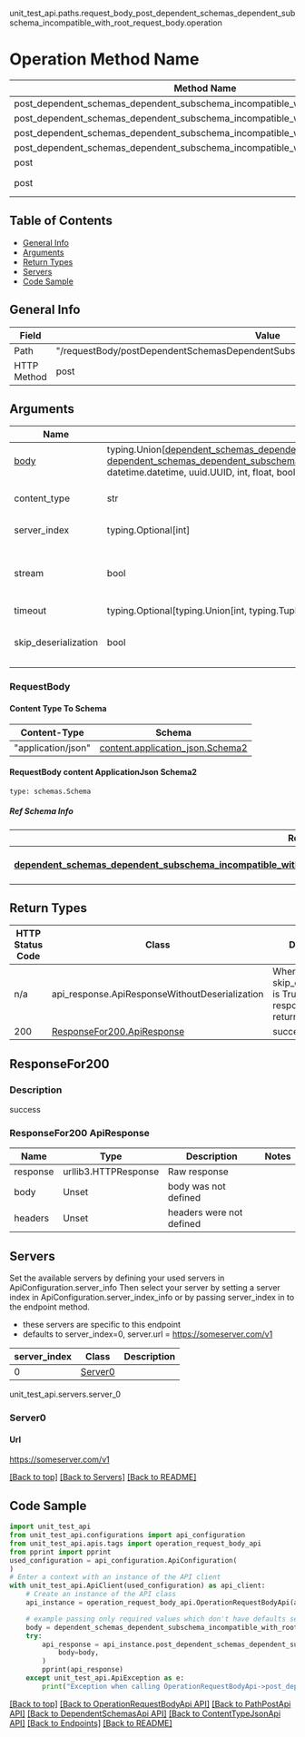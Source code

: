 unit_test_api.paths.request_body_post_dependent_schemas_dependent_subschema_incompatible_with_root_request_body.operation
# Operation Method Name

| Method Name | Api Class | Notes |
| ----------- | --------- | ----- |
| post_dependent_schemas_dependent_subschema_incompatible_with_root_request_body | [OperationRequestBodyApi](../../apis/tags/operation_request_body_api.md) | This api is only for tag=operation.requestBody |
| post_dependent_schemas_dependent_subschema_incompatible_with_root_request_body | [PathPostApi](../../apis/tags/path_post_api.md) | This api is only for tag=path.post |
| post_dependent_schemas_dependent_subschema_incompatible_with_root_request_body | [DependentSchemasApi](../../apis/tags/dependent_schemas_api.md) | This api is only for tag=dependentSchemas |
| post_dependent_schemas_dependent_subschema_incompatible_with_root_request_body | [ContentTypeJsonApi](../../apis/tags/content_type_json_api.md) | This api is only for tag=contentType_json |
| post | ApiForPost | This api is only for this endpoint |
| post | RequestBodyPostDependentSchemasDependentSubschemaIncompatibleWithRootRequestBody | This api is only for path=/requestBody/postDependentSchemasDependentSubschemaIncompatibleWithRootRequestBody |

## Table of Contents
- [General Info](#general-info)
- [Arguments](#arguments)
- [Return Types](#return-types)
- [Servers](#servers)
- [Code Sample](#code-sample)

## General Info
| Field | Value |
| ----- | ----- |
| Path | "/requestBody/postDependentSchemasDependentSubschemaIncompatibleWithRootRequestBody" |
| HTTP Method | post |

## Arguments

Name | Type | Description  | Notes
------------- | ------------- | ------------- | -------------
[body](#requestbody) | typing.Union[[dependent_schemas_dependent_subschema_incompatible_with_root.DependentSchemasDependentSubschemaIncompatibleWithRootDictInput](../../components/schema/dependent_schemas_dependent_subschema_incompatible_with_root.md#dependentschemasdependentsubschemaincompatiblewithrootdictinput), [dependent_schemas_dependent_subschema_incompatible_with_root.DependentSchemasDependentSubschemaIncompatibleWithRootDict](../../components/schema/dependent_schemas_dependent_subschema_incompatible_with_root.md#dependentschemasdependentsubschemaincompatiblewithrootdict), str, datetime.date, datetime.datetime, uuid.UUID, int, float, bool, None, list, tuple, bytes, io.FileIO, io.BufferedReader] | required |
content_type | str | optional, default is 'application/json' | Selects the schema and serialization of the request body. value must be one of ['application/json']
server_index | typing.Optional[int] | default is None | Allows one to select a different [server](#servers). If not None, must be one of [0]
stream | bool | default is False | if True then the response.content will be streamed and loaded from a file like object. When downloading a file, set this to True to force the code to deserialize the content to a FileSchema file
timeout | typing.Optional[typing.Union[int, typing.Tuple]] | default is None | the timeout used by the rest client
skip_deserialization | bool | default is False | when True, headers and body will be unset and an instance of api_response.ApiResponseWithoutDeserialization will be returned

### RequestBody

#### Content Type To Schema
Content-Type | Schema
------------ | -------
"application/json" | [content.application_json.Schema2](#requestbody-content-applicationjson-schema2)

#### RequestBody content ApplicationJson Schema2
```
type: schemas.Schema
```

##### Ref Schema Info
Ref Schema | Input Type | Output Type
---------- | ---------- | -----------
[**dependent_schemas_dependent_subschema_incompatible_with_root.DependentSchemasDependentSubschemaIncompatibleWithRoot**](../../components/schema/dependent_schemas_dependent_subschema_incompatible_with_root.md) | [dependent_schemas_dependent_subschema_incompatible_with_root.DependentSchemasDependentSubschemaIncompatibleWithRootDictInput](../../components/schema/dependent_schemas_dependent_subschema_incompatible_with_root.md#dependentschemasdependentsubschemaincompatiblewithrootdictinput), [dependent_schemas_dependent_subschema_incompatible_with_root.DependentSchemasDependentSubschemaIncompatibleWithRootDict](../../components/schema/dependent_schemas_dependent_subschema_incompatible_with_root.md#dependentschemasdependentsubschemaincompatiblewithrootdict), str, datetime.date, datetime.datetime, uuid.UUID, int, float, bool, None, list, tuple, bytes, io.FileIO, io.BufferedReader | [dependent_schemas_dependent_subschema_incompatible_with_root.DependentSchemasDependentSubschemaIncompatibleWithRootDict](../../components/schema/dependent_schemas_dependent_subschema_incompatible_with_root.md#dependentschemasdependentsubschemaincompatiblewithrootdict), str, float, int, bool, None, tuple, bytes, io.FileIO

## Return Types

HTTP Status Code | Class | Description
------------- | ------------- | -------------
n/a | api_response.ApiResponseWithoutDeserialization | When skip_deserialization is True this response is returned
200 | [ResponseFor200.ApiResponse](#responsefor200-apiresponse) | success

## ResponseFor200

### Description
success

### ResponseFor200 ApiResponse
Name | Type | Description  | Notes
------------- | ------------- | ------------- | -------------
response | urllib3.HTTPResponse | Raw response |
body | Unset | body was not defined |
headers | Unset | headers were not defined |

## Servers

Set the available servers by defining your used servers in ApiConfiguration.server_info
Then select your server by setting a server index in ApiConfiguration.server_index_info or by
passing server_index in to the endpoint method.
- these servers are specific to this endpoint
- defaults to server_index=0, server.url = https://someserver.com/v1

server_index | Class | Description
------------ | ----- | ------------
0 | [Server0](#server0) |

unit_test_api.servers.server_0
### Server0

#### Url
https://someserver.com/v1

[[Back to top]](#top) [[Back to Servers]](../../README.md#Servers) [[Back to README]](../../README.md)

## Code Sample

```python
import unit_test_api
from unit_test_api.configurations import api_configuration
from unit_test_api.apis.tags import operation_request_body_api
from pprint import pprint
used_configuration = api_configuration.ApiConfiguration(
)
# Enter a context with an instance of the API client
with unit_test_api.ApiClient(used_configuration) as api_client:
    # Create an instance of the API class
    api_instance = operation_request_body_api.OperationRequestBodyApi(api_client)

    # example passing only required values which don't have defaults set
    body = dependent_schemas_dependent_subschema_incompatible_with_root.DependentSchemasDependentSubschemaIncompatibleWithRoot.validate(None)
    try:
        api_response = api_instance.post_dependent_schemas_dependent_subschema_incompatible_with_root_request_body(
            body=body,
        )
        pprint(api_response)
    except unit_test_api.ApiException as e:
        print("Exception when calling OperationRequestBodyApi->post_dependent_schemas_dependent_subschema_incompatible_with_root_request_body: %s\n" % e)
```

[[Back to top]](#top)
[[Back to OperationRequestBodyApi API]](../../apis/tags/operation_request_body_api.md)
[[Back to PathPostApi API]](../../apis/tags/path_post_api.md)
[[Back to DependentSchemasApi API]](../../apis/tags/dependent_schemas_api.md)
[[Back to ContentTypeJsonApi API]](../../apis/tags/content_type_json_api.md)
[[Back to Endpoints]](../../../README.md#Endpoints) [[Back to README]](../../../README.md)